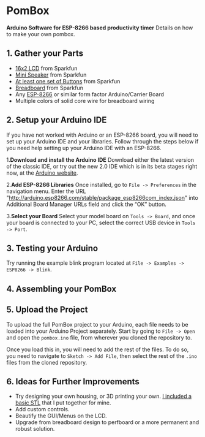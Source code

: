 # PomBox
**Arduino Software for ESP-8266 based productivity timer**
Details on how to make your own pombox.

## 1. Gather your Parts

 - [16x2 LCD](https://www.sparkfun.com/products/16397) from Sparkfun
 - [Mini Speaker](https://www.sparkfun.com/products/7950) from Sparkfun
 - [At least one set of Buttons](https://www.sparkfun.com/products/15326) from Sparkfun
 - [Breadboard](https://www.sparkfun.com/products/12615) from Sparkfun
 - Any [ESP-8266](https://www.amazon.com/HiLetgo-Internet-Development-Wireless-Micropython/dp/B010O1G1ES) or similar form factor Arduino/Carrier Board
 - Multiple colors of solid core wire for breadboard wiring

## 2. Setup your Arduino IDE
 If you have not worked with Arduino or an ESP-8266 board, you will need to set up your Arduino IDE and your libraries.
 Follow through the steps below if you need help setting up your Arduino IDE with an ESP-8266.

1.**Download and install the Arduino IDE**
Download either the latest version of the classic IDE, or try out the new 2.0 IDE which is in its beta stages right now, at the [Arduino website](https://www.arduino.cc/en/software).

2.**Add ESP-8266 Libraries**
Once installed, go to `File -> Preferences` in the navigation menu. Enter the URL "http://arduino.esp8266.com/stable/package_esp8266com_index.json" into Additional Board Manager URLs field and click the “OK” button.

3.**Select your Board**
Select your model board on `Tools -> Board`, and once your board is connected to your PC, select the correct USB device in `Tools -> Port`.

## 3. Testing your Arduino
Try running the example blink program located at `File -> Examples -> ESP8266 -> Blink`.

## 4. Assembling your PomBox

## 5. Upload the Project
To upload the full PomBox project to your Arduino, each file needs to be loaded into your Arduino Project separately.
Start by going to `File -> Open` and open the `pombox.ino` file, from wherever you cloned the repository to.

Once you load this in, you will need to add the rest of the files. To do so, you need to navigate to `Sketch -> Add File`, then select the rest of the `.ino` files from the cloned repository.

## 6. Ideas for Further Improvements
 - Try designing your own housing, or 3D printing your own. [I included a basic STL](https://github.com/CameronTrumpy/PomBox/model) that I put together for mine.
 - Add custom controls.
 - Beautify the GUI/Menus on the LCD.
 - Upgrade from breadboard design to perfboard or a more permanent and robust solution.
